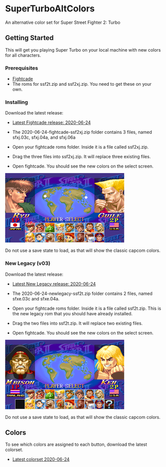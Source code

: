 # SuperTurboAltColors
An alternative color set for Super Street Fighter 2: Turbo

## Getting Started
This will get you playing Super Turbo on your local machine with new colors for all characters.

### Prerequisites
 * [Fightcade](http://www.fightcade.com/)
 * The roms for ssf2t.zip and ssf2xj.zip. You need to get these on your own.
 
### Installing
Download the latest release:
 * [Latest Fightcade release: 2020-06-24](roms/Fightcade/2020-06-24-fightcade-ssf2xj.zip?raw=true)
 
* The 2020-06-24-fightcade-ssf2xj.zip folder contains 3 files, named sfxj.03c, sfxj.04a, and sfxj.06a
* Open your fightcade roms folder. Inside it is a file called ssf2xj.zip.
* Drag the three files into ssf2xj.zip. It will replace three existing files.
* Open fightcade. You should see the new colors on the select screen.

 ![character select](images/characterselect.png)

Do not use a save state to load, as that will show the classic capcom colors.
 
### New Legacy (v03)
Download the latest release:
 * [Latest New Legacy release: 2020-06-24](roms/NewLegacy/2020-06-24-newlegacy-ssf2t.zip?raw=true)
 
* The 2020-06-24-newlegacy-ssf2t.zip folder contains 2 files, named sfxe.03c and sfxe.04a.
* Open your fightcade roms folder. Inside it is a file called ssf2t.zip. This is the new legacy rom that you should have already installed.
* Drag the two files into ssf2t.zip. It will replace two existing files.
* Open fightcade. You should see the new colors on the select screen.

 ![character select new legacy](images/characterselect_newlegacy.png)

Do not use a save state to load, as that will show the classic capcom colors.


## Colors
To see which colors are assigned to each button, download the latest colorset.
 * [Latest colorset  2020-06-24](colorsets/2020-06-24-colorset.zip?raw=true)

